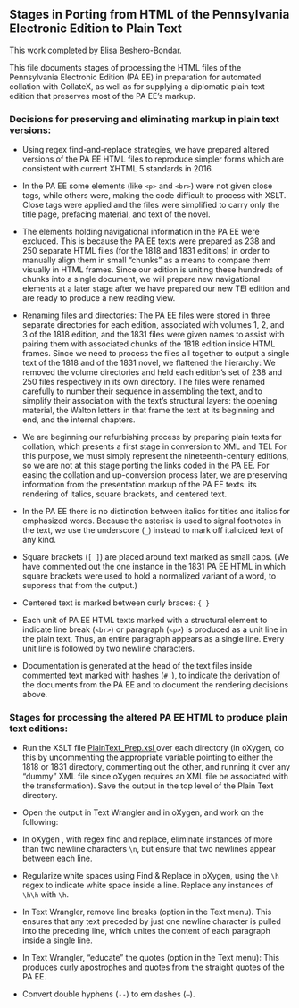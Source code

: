 ## Stages in Porting from HTML of the Pennsylvania Electronic Edition to Plain Text 
This work completed by Elisa Beshero-Bondar.

This file documents stages of processing the HTML files of the Pennsylvania Electronic Edition (PA EE) in preparation for automated collation with CollateX, as well as for supplying a diplomatic plain text edition that preserves most of the PA EE’s markup. 

### Decisions for preserving and eliminating markup in plain text versions:

* Using regex find-and-replace strategies, we have prepared altered versions of the PA EE HTML files to reproduce simpler forms which are consistent with current XHTML 5 standards in 2016. 

* In the PA EE some elements (like `<p>` and `<br>`) were not given close tags, while others were, making the code difficult to process with XSLT. Close tags were applied and the files were simplified to carry only the title page, prefacing material, and text of the novel. 

* The elements holding navigational information in the PA EE were excluded. This is because the PA EE texts were prepared as 238 and 250 separate HTML files (for the 1818 and 1831 editions) in order to manually align them in small “chunks” as a means to compare them visually in HTML frames. Since our edition is uniting these hundreds of chunks into a single document, we will prepare new navigational elements at a later stage after we have prepared our new TEI edition and are ready to produce a new reading view.

* Renaming files and directories: The PA EE files were stored in three separate directories for each edition, associated with volumes 1, 2, and 3 of the 1818 edition, and the 1831 files were given names to assist with pairing them with associated chunks of the 1818 edition inside HTML frames. Since we need to process the files all together to output a single text of the 1818 and of the 1831 novel, we flattened the hierarchy: We removed the volume directories and held each edition’s set of 238 and 250 files respectively in its own directory. The files were renamed carefully to number their sequence in assembling the text, and to simplify their association with the text’s structural layers: the opening material, the Walton letters in that frame the text at its beginning and end, and the internal chapters. 

* We are beginning our refurbishing process by preparing plain texts for collation, which presents a first stage in conversion to XML and TEI. For this purpose, we must simply represent the nineteenth-century editions, so we are not at this stage porting the links coded in the PA EE. For easing the collation and up-conversion process later, we are preserving information from the presentation markup of the PA EE texts: its rendering of italics, square brackets, and centered text. 

* In the PA EE there is no distinction between italics for titles and italics for emphasized words. Because the asterisk is used to signal footnotes in the text, we use the underscore (`_`) instead to mark off italicized text of any kind. 

* Square brackets (`[ ]`) are placed around text marked as small caps. (We have commented out the one instance in the 1831 PA EE HTML in which square brackets were used to hold a normalized variant of a word, to suppress that from the output.) 

* Centered text is marked between curly braces: `{ }`

* Each unit of PA EE HTML texts marked with a structural element to indicate line break (`<br>`) or paragraph (`<p>`) is produced as a unit line in the plain text. Thus, an entire paragraph appears as a single line. Every unit line is followed by two newline characters. 

* Documentation is generated at the head of the text files inside commented text marked with hashes (`# `), to indicate the derivation of the documents from the PA EE and to document the rendering decisions above. 

### Stages for processing the altered PA EE HTML to produce plain text editions:

* Run the XSLT file [PlainText_Prep.xsl ](https://raw.githubusercontent.com/ebeshero/Pittsburgh_Frankenstein/master/XSLT/PlainText_Prep.xsl) over each directory (in oXygen, do this by uncommenting the appropriate variable pointing to either the 1818 or 1831 directory, commenting out the other, and running it over any “dummy” XML file since oXygen requires an XML file be associated with the transformation). Save the output in the top level of the Plain Text directory.

* Open the output in Text Wrangler and in oXygen, and work on the following:

* In oXygen , with regex find and replace, eliminate instances of more than two newline characters `\n`, but ensure that two newlines appear between each line. 

* Regularize white spaces using Find & Replace in oXygen, using the `\h` regex to indicate white space inside a line. Replace any instances of `\h\h` with `\h`.

* In Text Wrangler, remove line breaks (option in the Text menu). This ensures that any text preceded by just one newline character is pulled into the preceding line, which unites the content of each paragraph inside a single line.

* In Text Wrangler, “educate” the quotes (option in the Text menu): This produces curly apostrophes and quotes from the straight quotes of the PA EE.

* Convert double hyphens (`--`) to em dashes (`—`).





